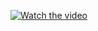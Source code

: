 [![Watch the video](https://img.youtube.com/vi/YourVideoID/0.jpg)](https://www.youtube.com/watch?v=https://www.youtube.com/watch?v=Qjk5yNheBfg)


